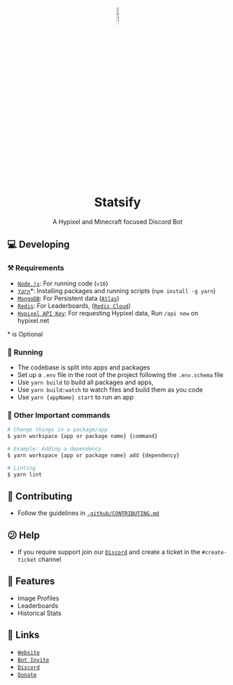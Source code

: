 <div align="center">

<img src="https://statsify.net/cdn/logos/pixel.png" width="10%" alt="Statsify Logo">

# Statsify
A Hypixel and Minecraft focused Discord Bot

</div>

## 💻 Developing
### ⚒️ Requirements
-   [`Node.js`]: For running code (`v16`)
-   *[`Yarn`]*\*: Installing packages and running scripts (`npm install -g yarn`)
-   [`MongoDB`]: For Persistent data ([`Atlas`])
-   [`Redis`]: For Leaderboards, ([`Redis Cloud`])
-   [`Hypixel API Key`]: For requesting Hypixel data, Run `/api new` on hypixel.net

\* is Optional

### 🚀 Running
* The codebase is split into apps and packages
* Set up a `.env` file in the root of the project following the `.env.schema` file
* Use `yarn build` to build all packages and apps,
* Use `yarn build:watch` to watch files and build them as you code
* Use `yarn {appName} start` to run an app

### 🤖 Other Important commands
```bash
# Change things in a package/app
$ yarn workspace {app or package name} {command}

# Example: Adding a dependency
$ yarn workspace {app or package name} add {dependency}

# Linting
$ yarn lint
```

## 💁 Contributing
* Follow the guidelines in [`.github/CONTRIBUTING.md`](.github/CONTRIBUTING.md)

## 😕 Help
* If you require support join our [`Discord`] and create a ticket in the `#create-ticket` channel


## 📙 Features
- Image Profiles
- Leaderboards
- Historical Stats

## 🔗 Links
- [`Website`]
- [`Bot Invite`]
- [`Discord`]
- [`Donate`]

<!-- LINKS -->
[`website`]: https://statsify.net
[`bot invite`]: https://statsify.net/invite
[`discord`]: https://statsify.net/discord
[`donate`]: https://statsify.net/donate
[`node.js`]: https://nodejs.org/en/download/current/
[`redis`]: https://redis.io
[`mongodb`]: https://www.mongodb.com/
[`hypixel api key`]: https://api.hypixel.net
[`yarn`]: https://yarnpkg.com/
[`atlas`]: https://www.mongodb.com/cloud/atlas/register`
[`redis cloud`]: https://redis.com/try-free/